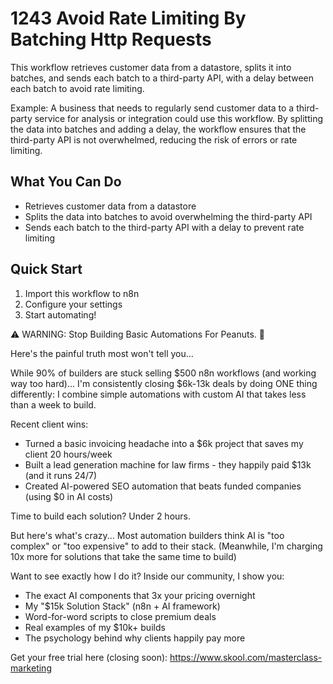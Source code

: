 # 1243 Avoid Rate Limiting By Batching Http Requests

This workflow retrieves customer data from a datastore, splits it into batches, and sends each batch to a third-party API, with a delay between each batch to avoid rate limiting.

Example: A business that needs to regularly send customer data to a third-party service for analysis or integration could use this workflow. By splitting the data into batches and adding a delay, the workflow ensures that the third-party API is not overwhelmed, reducing the risk of errors or rate limiting.

## What You Can Do
- Retrieves customer data from a datastore
- Splits the data into batches to avoid overwhelming the third-party API
- Sends each batch to the third-party API with a delay to prevent rate limiting

## Quick Start
1. Import this workflow to n8n
2. Configure your settings
3. Start automating!

⚠️ WARNING: Stop Building Basic Automations For Peanuts. 🚫

Here's the painful truth most won't tell you...

While 90% of builders are stuck selling $500 n8n workflows (and working way too hard)...
I'm consistently closing $6k-13k deals by doing ONE thing differently:
I combine simple automations with custom AI that takes less than a week to build.

Recent client wins:
* Turned a basic invoicing headache into a $6k project that saves my client 20 hours/week
* Built a lead generation machine for law firms - they happily paid $13k (and it runs 24/7)
* Created AI-powered SEO automation that beats funded companies (using $0 in AI costs)

Time to build each solution? Under 2 hours.

But here's what's crazy...
Most automation builders think AI is "too complex" or "too expensive" to add to their stack.
(Meanwhile, I'm charging 10x more for solutions that take the same time to build)

Want to see exactly how I do it?
Inside our community, I show you:
* The exact AI components that 3x your pricing overnight
* My "$15k Solution Stack" (n8n + AI framework)
* Word-for-word scripts to close premium deals
* Real examples of my $10k+ builds
* The psychology behind why clients happily pay more

Get your free trial here (closing soon): https://www.skool.com/masterclass-marketing
